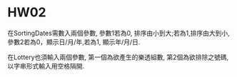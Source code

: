 # HW02
在SortingDates需數入兩個參數, 參數1若為0, 排序由小到大;若為1,排序由大到小, 參數2若為0，顯示日/月/年,若為1, 顯示年/月/日.

在Lottery也須輸入兩個參數, 第一個為欲產生的樂透組數, 第2個為欲排除之號碼, 以字串形式輸入用空格隔開.
